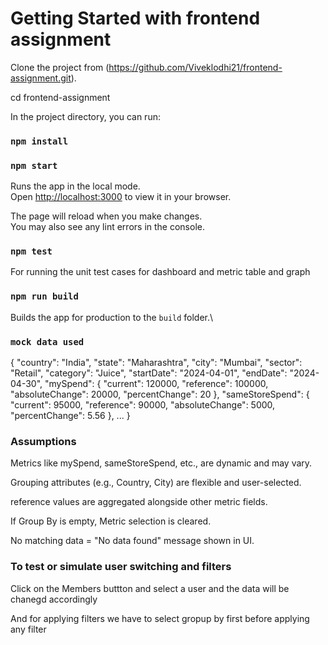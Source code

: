 # Getting Started with frontend assignment
Clone the project from (https://github.com/Viveklodhi21/frontend-assignment.git).

cd frontend-assignment

In the project directory, you can run:
### `npm install`
### `npm start`

Runs the app in the local mode.\
Open [http://localhost:3000](http://localhost:3000) to view it in your browser.

The page will reload when you make changes.\
You may also see any lint errors in the console.

### `npm test`

For running the unit test cases for dashboard and metric table and graph 

### `npm run build`

Builds the app for production to the `build` folder.\

### `mock data used`

{
"country": "India",
"state": "Maharashtra",
"city": "Mumbai",
"sector": "Retail",
"category": "Juice",
"startDate": "2024-04-01",
"endDate": "2024-04-30",
"mySpend": {
"current": 120000,
"reference": 100000,
"absoluteChange": 20000,
"percentChange": 20
},
"sameStoreSpend": {
"current": 95000,
"reference": 90000,
"absoluteChange": 5000,
"percentChange": 5.56
},
...
}

### Assumptions

Metrics like mySpend, sameStoreSpend, etc., are dynamic and may vary.

Grouping attributes (e.g., Country, City) are flexible and user-selected.

reference values are aggregated alongside other metric fields.

If Group By is empty, Metric selection is cleared.

No matching data = "No data found" message shown in UI.

### To test or simulate user switching and filters

Click on the Members buttton and select a user and the data will be chanegd accordingly

And for applying filters we have to select gropup by first before applying any filter
